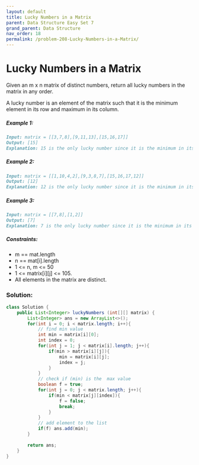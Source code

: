 ```yaml
---
layout: default
title: Lucky Numbers in a Matrix
parent: Data Structure Easy Set 7
grand_parent: Data Structure
nav_order: 18
permalink: /problem-208-Lucky-Numbers-in-a-Matrix/
---
```

# Lucky Numbers in a Matrix

Given an m x n matrix of distinct numbers, return all lucky numbers in the matrix in any order.

A lucky number is an element of the matrix such that it is the minimum element in its row and maximum in its column.

##### Example 1:
```markdown
Input: matrix = [[3,7,8],[9,11,13],[15,16,17]]
Output: [15]
Explanation: 15 is the only lucky number since it is the minimum in its row and the maximum in its column.
```

##### Example 2:
```markdown
Input: matrix = [[1,10,4,2],[9,3,8,7],[15,16,17,12]]
Output: [12]
Explanation: 12 is the only lucky number since it is the minimum in its row and the maximum in its column.
```

##### Example 3:
```markdown
Input: matrix = [[7,8],[1,2]]
Output: [7]
Explanation: 7 is the only lucky number since it is the minimum in its row and the maximum in its column.
```
##### Constraints:
* m == mat.length
* n == mat[i].length
* 1 <= n, m <= 50
* 1 <= matrix[i][j] <= 105.
* All elements in the matrix are distinct.

### Solution:
```java
class Solution {
    public List<Integer> luckyNumbers (int[][] matrix) {
        List<Integer> ans = new ArrayList<>();
        for(int i = 0; i < matrix.length; i++){
            // find min value
            int min = matrix[i][0];
            int index = 0;
            for(int j = 1; j < matrix[i].length; j++){
                if(min > matrix[i][j]){
                    min = matrix[i][j];
                    index = j;
                }
            }
            // check if (min) is the  max value
            boolean f = true;
            for(int j = 0; j < matrix.length; j++){
                if(min < matrix[j][index]){
                    f = false;
                    break;
                }
            }
            // add element to the list
            if(f) ans.add(min);
        }
        
        return ans;
    }
}
```